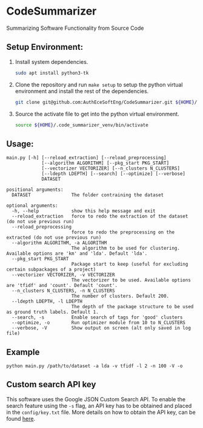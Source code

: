 # CodeSummarizer
Summarizing Software Functionality from Source Code

## Setup Environment:

1. Install system dependencies.

   ```bash 
   sudo apt install python3-tk
   ```

2. Clone the repository and run `make setup` to setup the python virtual environment and install the rest of the dependencies.

   ```sh
   git clone git@github.com:AuthEceSoftEng/CodeSummarizer.git ${HOME}/code_summarizer && cd ${HOME}/code_summarizer/src && make setup
   ```

3. Source the activate file to get into the python virtual environment.

   ```bash
   source ${HOME}/.code_summarizer_venv/bin/activate
   ```


## Usage:
```
main.py [-h] [--reload_extraction] [--reload_preprocessing]
             [--algorithm ALGORITHM] [--pkg_start PKG_START]
             [--vectorizer VECTORIZER] [--n_clusters N_CLUSTERS]
             [--ldepth LDEPTH] [--search] [--optimize] [--verbose]
             DATASET

positional arguments:
  DATASET               The folder contraining the dataset

optional arguments:
  -h, --help            show this help message and exit
  --reload_extraction   force to redo the extraction of the dataset (do not use previous run)
  --reload_preprocessing
                        force to redo the preprocessing on the extracted (do not use previous run)
  --algorithm ALGORITHM, -a ALGORITHM
                        The algorithm to be used for clustering. Available options are 'km' and 'lda'. Default 'lda'.
  --pkg_start PKG_START
                        Package start to keep (useful for excluding certain subpackages of a project)
  --vectorizer VECTORIZER, -v VECTORIZER
                        The vectorizer to be used. Available options are 'tfidf' and 'count'. Default 'count'.
  --n_clusters N_CLUSTERS, -n N_CLUSTERS
                        The number of clusters. Default 200.
  --ldepth LDEPTH, -l LDEPTH
                        The depth of the package structure to be used as ground truth labels. Default 1.
  --search, -s          Enable search of tags for 'good' clusters
  --optimize, -o        Run optimizer module from 10 to N_CLUSTERS
  --verbose, -V         Show output on screen (alt only saved in log file)

```

##  Example

```shell
python main.py /path/to/dataset -a lda -v tfidf -l 2 -n 100 -V -o
```

## Custom search API key

This software uses the Google JSON Custom Search API. To enable the search feature using the `-s` flag, an API key has to be obtained and placed in the `config/key.txt` file. 	More details on how to obtain the API key, can be found [here](https://developers.google.com/custom-search/json-api/v1/overview). 

